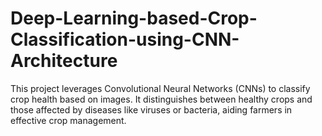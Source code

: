 # Deep-Learning-based-Crop-Classification-using-CNN-Architecture
This project leverages Convolutional Neural Networks (CNNs) to classify crop health based on images. It distinguishes between healthy crops and those affected by diseases like viruses or bacteria, aiding farmers in effective crop management.
